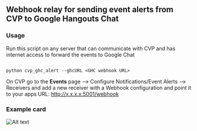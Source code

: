 ## Webhook relay for sending event alerts from CVP to Google Hangouts Chat

### Usage

Run this script on any server that can communicate with CVP and has internet access to forward the events to Google Chat

```

python cvp_ghc_alert --ghcURL <GHC webhook URL>

```

On CVP go to the **Events** page --> Configure Notifications/Event Alerts --> Receivers and add a new receiver with a Webhook configuration and point it to your apps URL: http://x.x.x.x:5001/webhook

### Example card

![Alt text](https://github.com/noredistribution/CVP-Scripts/blob/master/cvp_ghc_alerter/cvpghcalertcard.png?raw=true)
